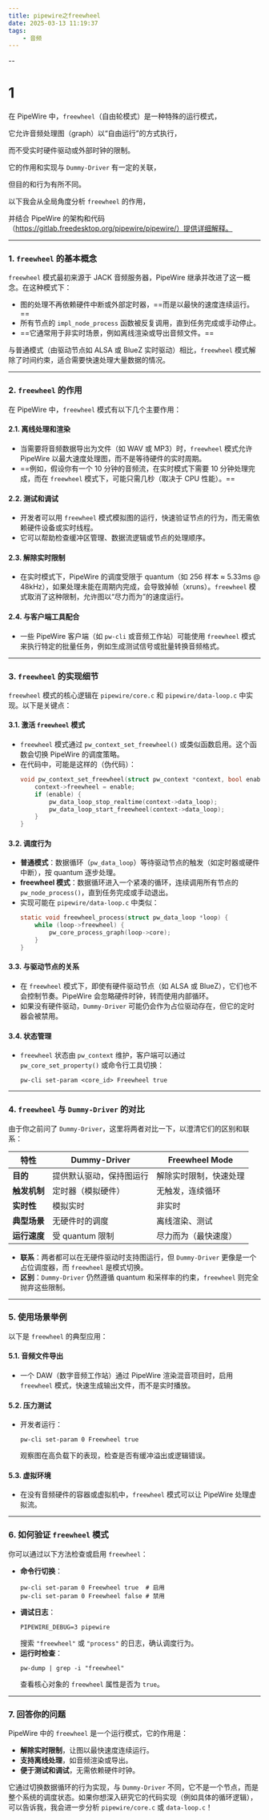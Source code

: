 ```yaml
---
title: pipewire之freewheel
date: 2025-03-13 11:19:37
tags:
	- 音频
---
```


--

# 1

在 PipeWire 中，`freewheel`（自由轮模式）是一种特殊的运行模式，

它允许音频处理图（graph）以“自由运行”的方式执行，

而不受实时硬件驱动或外部时钟的限制。

它的作用和实现与 `Dummy-Driver` 有一定的关联，

但目的和行为有所不同。

以下我会从全局角度分析 `freewheel` 的作用，

并结合 PipeWire 的架构和代码（https://gitlab.freedesktop.org/pipewire/pipewire/）提供详细解释。

---

### 1. `freewheel` 的基本概念
`freewheel` 模式最初来源于 JACK 音频服务器，PipeWire 继承并改进了这一概念。在这种模式下：

- 图的处理不再依赖硬件中断或外部定时器，==而是以最快的速度连续运行。==
- 所有节点的 `impl_node_process` 函数被反复调用，直到任务完成或手动停止。
- ==它通常用于非实时场景，例如离线渲染或导出音频文件。==

与普通模式（由驱动节点如 ALSA 或 BlueZ 实时驱动）相比，`freewheel` 模式解除了时间约束，适合需要快速处理大量数据的情况。

---

### 2. `freewheel` 的作用
在 PipeWire 中，`freewheel` 模式有以下几个主要作用：

#### 2.1. 离线处理和渲染
- 当需要将音频数据导出为文件（如 WAV 或 MP3）时，`freewheel` 模式允许 PipeWire 以最大速度处理图，而不是等待硬件的实时周期。
- ==例如，假设你有一个 10 分钟的音频流，在实时模式下需要 10 分钟处理完成，而在 `freewheel` 模式下，可能只需几秒（取决于 CPU 性能）。==

#### 2.2. 测试和调试
- 开发者可以用 `freewheel` 模式模拟图的运行，快速验证节点的行为，而无需依赖硬件设备或实时线程。
- 它可以帮助检查缓冲区管理、数据流逻辑或节点的处理顺序。

#### 2.3. 解除实时限制
- 在实时模式下，PipeWire 的调度受限于 quantum（如 256 样本 ≈ 5.33ms @ 48kHz），如果处理未能在周期内完成，会导致掉帧（xruns）。`freewheel` 模式取消了这种限制，允许图以“尽力而为”的速度运行。

#### 2.4. 与客户端工具配合
- 一些 PipeWire 客户端（如 `pw-cli` 或音频工作站）可能使用 `freewheel` 模式来执行特定的批量任务，例如生成测试信号或批量转换音频格式。

---

### 3. `freewheel` 的实现细节
`freewheel` 模式的核心逻辑在 `pipewire/core.c` 和 `pipewire/data-loop.c` 中实现。以下是关键点：

#### 3.1. 激活 `freewheel` 模式
- `freewheel` 模式通过 `pw_context_set_freewheel()` 或类似函数启用。这个函数会切换 PipeWire 的调度策略。
- 在代码中，可能是这样的（伪代码）：
  ```c
  void pw_context_set_freewheel(struct pw_context *context, bool enable) {
      context->freewheel = enable;
      if (enable) {
          pw_data_loop_stop_realtime(context->data_loop);
          pw_data_loop_start_freewheel(context->data_loop);
      }
  }
  ```

#### 3.2. 调度行为
- **普通模式**：数据循环（`pw_data_loop`）等待驱动节点的触发（如定时器或硬件中断），按 quantum 逐步处理。
- **freewheel 模式**：数据循环进入一个紧凑的循环，连续调用所有节点的 `pw_node_process()`，直到任务完成或手动退出。
- 实现可能在 `pipewire/data-loop.c` 中类似：
  ```c
  static void freewheel_process(struct pw_data_loop *loop) {
      while (loop->freewheel) {
          pw_core_process_graph(loop->core);
      }
  }
  ```

#### 3.3. 与驱动节点的关系
- 在 `freewheel` 模式下，即使有硬件驱动节点（如 ALSA 或 BlueZ），它们也不会控制节奏。PipeWire 会忽略硬件时钟，转而使用内部循环。
- 如果没有硬件驱动，`Dummy-Driver` 可能仍会作为占位驱动存在，但它的定时器会被禁用。

#### 3.4. 状态管理
- `freewheel` 状态由 `pw_context` 维护，客户端可以通过 `pw_core_set_property()` 或命令行工具切换：
  ```
  pw-cli set-param <core_id> Freewheel true
  ```

---

### 4. `freewheel` 与 `Dummy-Driver` 的对比
由于你之前问了 `Dummy-Driver`，这里将两者对比一下，以澄清它们的区别和联系：

| 特性         | Dummy-Driver             | Freewheel Mode         |
| ------------ | ------------------------ | ---------------------- |
| **目的**     | 提供默认驱动，保持图运行 | 解除实时限制，快速处理 |
| **触发机制** | 定时器（模拟硬件）       | 无触发，连续循环       |
| **实时性**   | 模拟实时                 | 非实时                 |
| **典型场景** | 无硬件时的调度           | 离线渲染、测试         |
| **运行速度** | 受 quantum 限制          | 尽力而为（最快速度）   |

- **联系**：两者都可以在无硬件驱动时支持图运行，但 `Dummy-Driver` 更像是一个占位调度器，而 `freewheel` 是模式切换。
- **区别**：`Dummy-Driver` 仍然遵循 quantum 和采样率的约束，`freewheel` 则完全抛弃这些限制。

---

### 5. 使用场景举例
以下是 `freewheel` 的典型应用：

#### 5.1. 音频文件导出
- 一个 DAW（数字音频工作站）通过 PipeWire 渲染混音项目时，启用 `freewheel` 模式，快速生成输出文件，而不是实时播放。

#### 5.2. 压力测试
- 开发者运行：
  ```
  pw-cli set-param 0 Freewheel true
  ```
  观察图在高负载下的表现，检查是否有缓冲溢出或逻辑错误。

#### 5.3. 虚拟环境
- 在没有音频硬件的容器或虚拟机中，`freewheel` 模式可以让 PipeWire 处理虚拟流。

---

### 6. 如何验证 `freewheel` 模式
你可以通过以下方法检查或启用 `freewheel`：
- **命令行切换**：
  ```
  pw-cli set-param 0 Freewheel true  # 启用
  pw-cli set-param 0 Freewheel false # 禁用
  ```
- **调试日志**：
  ```
  PIPEWIRE_DEBUG=3 pipewire
  ```
  搜索 `"freewheel"` 或 `"process"` 的日志，确认调度行为。
- **运行时检查**：
  ```
  pw-dump | grep -i "freewheel"
  ```
  查看核心对象的 `freewheel` 属性是否为 `true`。

---

### 7. 回答你的问题
PipeWire 中的 `freewheel` 是一个运行模式，它的作用是：
- **解除实时限制**，让图以最快速度连续运行。
- **支持离线处理**，如音频渲染或导出。
- **便于测试和调试**，无需依赖硬件时钟。

它通过切换数据循环的行为实现，与 `Dummy-Driver` 不同，它不是一个节点，而是整个系统的调度状态。如果你想深入研究它的代码实现（例如具体的循环逻辑），可以告诉我，我会进一步分析 `pipewire/core.c` 或 `data-loop.c`！

